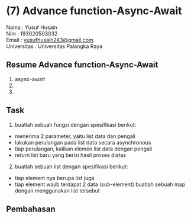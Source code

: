 # (7) Advance function-Async-Await
Nama : Yusuf Husain <br>
Nim : 193020503032 <br>
Email : yusufhusain243@gmail.com <br>
Universitas : Universitas Palangka Raya

## Resume Advance function-Async-Await
1. async-await
2. 
3. 

## Task
1. buatlah sebuah fungsi dengan spesifikasi berikut:
- menerima 2 parameter, yaitu list data dan pengali
- lakukan perulangan pada list data secara asynchronous
- tiap perulangan, kalikan elemen list data dengan pengali
- return list baru yang berisi hasil proses diatas
2. buatlah sebuah list dengan spesifikasi berikut:
- tiap element nya berupa list juga
- tiap element wajib terdapat 2 data (sub-element)
buatlah sebuah map dengan menggunakan list tersebut

## Pembahasan